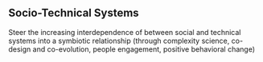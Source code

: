 ## Socio-Technical Systems


Steer the increasing interdependence of between social and technical systems into a symbiotic relationship (through complexity science, co-design and co-evolution, people engagement, positive behavioral change)

